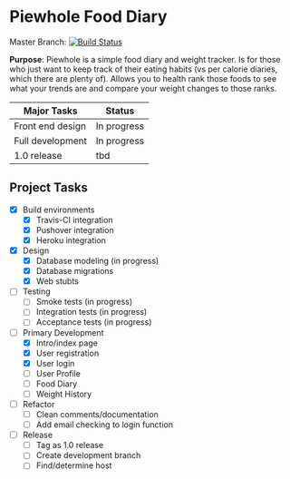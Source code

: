 # Piewhole Food Diary

Master Branch: [![Build Status](https://travis-ci.org/CarbonJ/Piewhole.svg)](https://travis-ci.org/CarbonJ/Piewhole)



**Purpose**: Piewhole is a simple food diary and weight tracker.  Is for those who just want to keep track of their eating habits (vs per calorie diaries, which there are plenty of).  Allows you to health rank those foods to see what your trends are and compare your weight changes to those ranks.

| Major Tasks  | Status |
| ------------- | ------------- |
|  Front end design  | In progress |
|  Full development | In progress |
|  1.0 release  | tbd |

## Project Tasks
- [x] Build environments
  - [x] Travis-CI integration
  - [x] Pushover integration
  - [x] Heroku integration
- [x] Design
  - [x] Database modeling (in progress)
  - [x] Database migrations
  - [x] Web stubts
- [ ] Testing
  - [ ] Smoke tests (in progress)
  - [ ] Integration tests (in progress)
  - [ ] Acceptance tests (in progress)
- [ ] Primary Development
  - [x] Intro/index page
  - [x] User registration
  - [x] User login
  - [ ] User Profile
  - [ ] Food Diary
  - [ ] Weight History
- [ ] Refactor
  - [ ] Clean comments/documentation
  - [ ] Add email checking to login function
- [ ] Release
  - [ ] Tag as 1.0 release
  - [ ] Create development branch
  - [ ] Find/determine host
